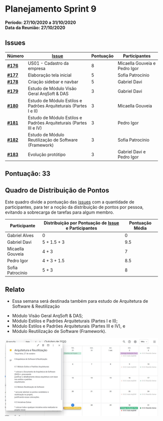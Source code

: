 # Planejamento Sprint 9

**Período: 27/10/2020 a 31/10/2020**<br>
**Data da Reunião: 27/10/2020**

## Issues
| Número                                                             | [Issue](Modeling/objeto?id=Issue)                                                                                                             | Pontuação | Participantes           |
| ------------------------------------------------------------------ | --------------------------------------------------------------------------------------------------------------------------------------------- | --------- | ----------------------- |
| [**#176**](https://github.com/UnBArqDsw/2020.1_G12_Stock/issues/176)  | US01 - Cadastro da empresa  | 8 | Micaella Gouveia e Pedro Igor  |
| [**#177**](https://github.com/UnBArqDsw/2020.1_G12_Stock/issues/177)  | Elaboração tela inicial  | 5 | Sofia Patrocínio |
| [**#178**](https://github.com/UnBArqDsw/2020.1_G12_Stock/issues/178)  | Criação sidebar e navbar  | 5 | Gabriel Davi |
| [**#179**](https://github.com/UnBArqDsw/2020.1_G12_Stock/issues/179)  | Estudo de Módulo Visão Geral ArqSoft & DAS  | 3   | Gabriel Davi  |
|  [**#180**](https://github.com/UnBArqDsw/2020.1_G12_Stock/issues/180) | Estudo de Módulo Estilos e Padrões Arquiteturais (Partes I e II)  | 3 |  Micaella Gouveia |
|  [**#181**](https://github.com/UnBArqDsw/2020.1_G12_Stock/issues/181) | Estudo de Módulo Estilos e Padrões Arquiteturais (Partes III e IV)  | 3 | Pedro Igor  |
|  [**#182**](https://github.com/UnBArqDsw/2020.1_G12_Stock/issues/182) | Estudo de Módulo Reutilização de Software (Framework)  | 3 | Sofia Patrocínio |
|  [**#183**](https://github.com/UnBArqDsw/2020.1_G12_Stock/issues/183) | Evolução protótipo  | 3 | Gabriel Davi e Pedro Igor  |

## Pontuação: 33

## Quadro de Distribuição de Pontos

Este quadro divide a pontuação das [issues](Modeling/objeto?id=Issue) com a quantidade de participantes, para ter a noção da distribuição de pontos por pessoa, evitando a sobrecarga de tarefas para algum membro.

| Participante | Distribuição por Pontuação de [Issue](Modeling/objeto?id=Issue) e Participantes | Pontuação Média |
|--------------|-------------------------------------------------------------------------------|-----------------|
| Gabriel Alves | 0 | 0 |
| Gabriel Davi | 5 + 1.5 + 3 | 9.5 |
| Micaella Gouveia | 4 + 3 | 7 |
| Pedro Igor | 4 + 3 + 1.5 | 8.5 |
| Sofia Patrocínio | 5 + 3 | 8 |

## Relato

* Essa semana será destinada também para estudo de Arquitetura de Software & Reutilização


- Módulo Visão Geral ArqSoft & DAS;
- Módulo Estilos e Padrões Arquiteturais (Partes I e II);
- Módulo Estilos e Padrões Arquiteturais (Partes III e IV), e
- Módulo Reutilização de Software (Framework).

![google calendar](../../assets/img/Sprints/googlecalendarArquitetura.png)